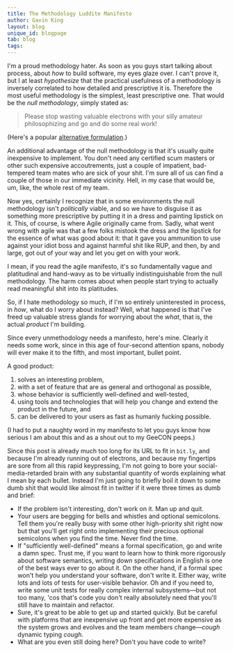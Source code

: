 ```yaml
---
title: The Methodology Luddite Manifesto
author: Gavin King
layout: blog
unique_id: blogpage
tab: blog
tags:
---
```


I'm a proud methodology hater. As soon as you guys start talking about 
process, about _how_ to build software, my eyes glaze over. I can't 
prove it, but I at least _hypothesize_ that the practical usefulness 
of a methodology is inversely correlated to how detailed and prescriptive 
it is. Therefore the most useful methodology is the simplest, least 
prescriptive one. That would be the _null methodology_, simply stated as:

> Please stop wasting valuable electrons with your silly amateur 
> philosophizing and go and do some real work!

(Here's a popular [alternative formulation](http://stfuawsc.com/).)

An additional advantage of the null methodology is that it's usually 
quite inexpensive to implement. You don't need any certified scum masters 
or other such expensive accoutrements, just a couple of impatient, 
bad-tempered team mates who are sick of your shit. I'm sure all of us 
can find a couple of those in our immediate vicinity. Hell, in my case 
that would be, um, like, the whole rest of my team.

Now yes, certainly I recognize that in some environments the null 
methodology isn't _politically_ viable, and so we have to disguise it 
as something more prescriptive by putting it in a dress and painting 
lipstick on it. This, of course, is where Agile originally came from.
Sadly, what went wrong with agile was that a few folks mistook the 
dress and the lipstick for the essence of what was good about it: that 
it gave you ammunition to use against your idiot boss and against harmful 
shit like RUP, and then, by and large, got out of your way and let you 
get on with your work. 

I mean, if you read the agile manifesto, it's so fundamentally vague and 
platitudinal and hand-wavy as to be virtually indistinguishable from the 
null methodology. The harm comes about when people start trying to actually 
read meaningful shit into its platitudes. 

So, if I hate methodology so much, if I'm so entirely uninterested in 
process, in _how_, what do I worry about instead? Well, what happened is 
that I've freed up valuable stress glands for  worrying about the _what_, 
that is, the actual _product_ I'm building.

Since every unmethodology needs a manifesto, here's mine. Clearly it 
needs some work, since in this age of four-second attention spans, nobody 
will ever make it to the fifth, and most important, bullet point.

A good product:

1. solves an interesting problem,
2. with a set of feature that are as general and orthogonal as possible,
3. whose behavior is sufficiently well-defined and well-tested,
4. using tools and technologies that will help you change and extend the 
   product in the future, and
5. can be delivered to your users as fast as humanly fucking possible.

(I had to put a naughty word in my manifesto to let you guys know how 
serious I am about this and as a shout out to my GeeCON peeps.)

Since this post is already much too long for its URL to fit in `bit.ly`, and 
because I'm already running out of electrons, and because my fingertips are 
sore from all this rapid keypressing, I'm not going to bore your 
social-media-retarded brain with any substantial quantity of words explaining
what I mean by each bullet. Instead I'm just going to briefly boil it down 
to some dumb shit that would like almost fit in twitter if it were three 
times as dumb and brief:

* If the problem isn't interesting, don't work on it. Man up and quit.
* Your users are begging for bells and whistles and optional semicolons. Tell 
  them you're really busy with some other high-priority shit right now but 
  that you'll get right onto implementing their precious optional semicolons
  when you find the time. Never find the time.
* If "sufficiently well-defined" means a formal specification, go and write 
  a damn spec. Trust me, if you want to learn how to think more rigorously 
  about software semantics, writing down specifications in English is one of 
  the best ways ever to go about it. On the other hand, if a formal spec won't 
  help you understand your software, don't write it. Either way, write lots 
  and lots of tests for user-visible behavior. Oh and if you need to, write 
  some unit tests for really complex internal subsystems&#x2014;but not too many, 
  'cos that's code you don't really absolutely need that you'll still have 
  to maintain and refactor.
* Sure, it's great to be able to get up and started quickly. But be careful
  with platforms that are inexpensive up front and get more expensive as the 
  system grows and evolves and the team members change&#x2014;*cough* 
  dynamic typing *cough*.
* What are you even still doing here? Don't you have code to write?

